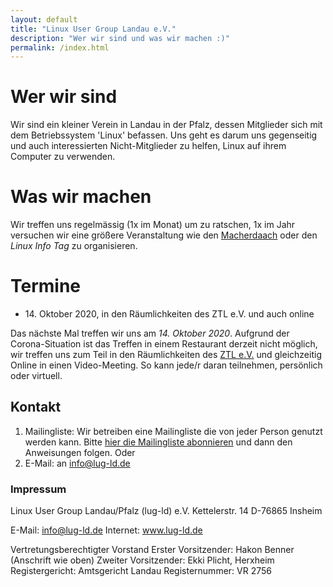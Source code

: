 ```yaml
---
layout: default
title: "Linux User Group Landau e.V."
description: "Wer wir sind und was wir machen :)"
permalink: /index.html
---
```


# Wer wir sind
Wir sind ein kleiner Verein in Landau in der Pfalz, dessen Mitglieder sich mit dem Betriebssystem 'Linux' befassen. Uns geht es darum uns gegenseitig und auch interessierten Nicht-Mitglieder zu helfen, Linux auf ihrem Computer zu verwenden.

# Was wir machen
Wir treffen uns regelmässig (1x im Monat) um zu ratschen, 1x im Jahr versuchen wir eine größere Veranstaltung wie den [Macherdaach](https://macherdaa.ch) oder den *Linux Info Tag* zu organisieren.

# Termine
* 14\. Oktober 2020, in den Räumlichkeiten des ZTL e.V. und auch online

Das nächste Mal treffen wir uns am *14. Oktober 2020*. Aufgrund der Corona-Situation ist das Treffen in einem Restaurant derzeit nicht möglich, wir treffen uns zum Teil in den Räumlichkeiten des [ZTL e.V.](https://ztl.space) und gleichzeitig Online in einen Video-Meeting. So kann jede/r daran teilnehmen, persönlich oder virtuell.

## Kontakt
1. Mailingliste: Wir betreiben eine Mailingliste die von jeder Person genutzt werden kann. Bitte [hier die Mailingliste abonnieren](http://lists.lug-ld.de/mailman/listinfo/lug-ld) und dann den Anweisungen folgen. Oder
2. E-Mail: an info@lug-ld.de

### Impressum
Linux User Group Landau/Pfalz (lug-ld) e.V.
Kettelerstr. 14
D-76865 Insheim

E-Mail: info@lug-ld.de
Internet: www.lug-ld.de

Vertretungsberechtigter Vorstand
Erster Vorsitzender: Hakon Benner (Anschrift wie oben)
Zweiter Vorsitzender: Ekki Plicht, Herxheim
Registergericht: Amtsgericht Landau
Registernummer: VR 2756




